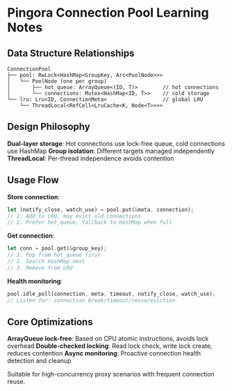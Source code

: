 # Pingora Connection Pool Learning Notes

## Data Structure Relationships

```
ConnectionPool
├── pool: RwLock<HashMap<GroupKey, Arc<PoolNode>>>
│   └── PoolNode (one per group)
│       ├── hot_queue: ArrayQueue<(ID, T)>        // hot connections
│       └── connections: Mutex<HashMap<ID, T>>    // cold storage
└── lru: Lru<ID, ConnectionMeta>                  // global LRU
    └── ThreadLocal<RefCell<LruCache<K, Node<T>>>>
```

## Design Philosophy

**Dual-layer storage**: Hot connections use lock-free queue, cold connections use HashMap
**Group isolation**: Different targets managed independently  
**ThreadLocal**: Per-thread independence avoids contention

## Usage Flow

**Store connection**:
```rust
let (notify_close, watch_use) = pool.put(&meta, connection);
// 1. Add to LRU, may evict old connections
// 2. Prefer hot_queue, fallback to HashMap when full
```

**Get connection**:
```rust
let conn = pool.get(&group_key);
// 1. Pop from hot_queue first
// 2. Search HashMap next
// 3. Remove from LRU
```

**Health monitoring**:
```rust
pool.idle_poll(connection, meta, timeout, notify_close, watch_use);
// Listen for: connection break/timeout/reuse/eviction
```

## Core Optimizations

**ArrayQueue lock-free**: Based on CPU atomic instructions, avoids lock overhead
**Double-checked locking**: Read lock check, write lock create, reduces contention
**Async monitoring**: Proactive connection health detection and cleanup

Suitable for high-concurrency proxy scenarios with frequent connection reuse.